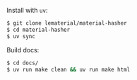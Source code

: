 Install with `uv`:

```bash
$ git clone lematerial/material-hasher
$ cd material-hasher
$ uv sync
```

Build docs:

```bash
$ cd docs/
$ uv run make clean && uv run make html
```
